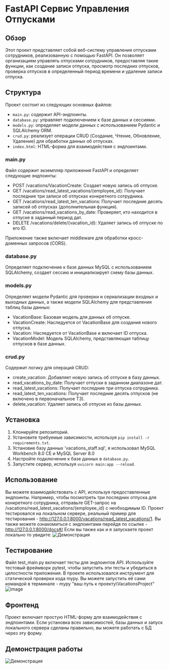 # FastAPI Сервис Управления Отпусками

## Обзор
Этот проект представляет собой веб-систему управления отпусками сотрудников, реализованную с помощью FastAPI. Он позволяет организациям управлять отпусками сотрудников, предоставляя такие функции, как создание записи отпуска, просмотр последних отпусков, проверка отпусков в определенный период времени и удаление записи отпуска.

## Структура
Проект состоит из следующих основных файлов:
- `main.py`: содержит API-эндпоинты.
- `database.py`: управляет подключением к базе данных и сессиями.
- `models.py`: определяет модели данных с использованием Pydantic и SQLAlchemy ORM.
- `crud.py`: реализует операции CRUD (Создание, Чтение, Обновление, Удаление) для обработки данных об отпусках.
- `index.html`: HTML-форма для взаимодействия с эндпоинтами.

### main.py
Файл содержит экземпляр приложения FastAPI и определяет следующие эндпоинты:

- POST /vacations/VacationCreate: Создает новую запись об отпуске.
- GET /vacations/read_latest_vacations/{employee_id}: Получает последние три записи об отпусках конкретного сотрудника.
- GET /vacations/read_latest_ten_vacations: Получает последние десять записей об отпусках (дополнительная функция).
- GET /vacations/read_vacations_by_date: Проверяет, кто находится в отпуске в заданный период дат.
- DELETE /vacations/delete/{vacation_id}: Удаляет запись об отпуске по его ID.

Приложение также включает middleware для обработки кросс-доменных запросов (CORS).

### database.py
Определяет подключение к базе данных MySQL с использованием SQLAlchemy, создает сессию и инициализирует схему базы данных.

### models.py
Определяет модели Pydantic для проверки и сериализации входных и выходных данных, а также модели SQLAlchemy для представления таблиц базы данных:

- VacationBase: Базовая модель для данных об отпуске.
- VacationCreate: Наследуется от VacationBase для создания нового отпуска.
- Vacation: Наследуется от VacationBase и включает ID отпуска.
- VacationModel: Модель SQLAlchemy, представляющая таблицу отпусков в базе данных.

### crud.py
Содержит логику для операций CRUD:

- create_vacation: Добавляет новую запись об отпуске в базу данных.
- read_vacations_by_date: Получает отпуски в заданном диапазоне дат.
- read_latest_vacations: Получает последние три отпуска сотрудника.
- read_latest_ten_vacations: Получает последние десять отпусков (не включено в первоначальное ТЗ).
- delete_vacation: Удаляет запись об отпуске из базы данных.

## Установка
1. Клонируйте репозиторий.
2. Установите требуемые зависимости, используя `pip install -r requirements.txt`.
3. Установие базу данных 'vacations_staff.sql', я использовал MySQL Workbench 8.0 CE и MySQL Server 8.0
4. Настройте подключение к базе данных в `database.py`.
5. Запустите сервер, используя `uvicorn main:app --reload`.

## Использование
Вы можете взаимодействовать с API, используя предоставленные эндпоинты. Например, чтобы посмотреть три последних отпуска для конкретного сотрудника, отправьте GET-запрос на /vacations/read_latest_vacations/{employee_id} с необходимым ID. Проект тестировался на локальном сервере, реальный пример для тестирования - http://127.0.0.1:8000/vacations/read_latest_vacations/1. 
Вы также можете ознакомиться с эндпоинтами перейдя по ссылке - http://127.0.0.1:8000/docs#/
Если вы также как и я запускаете проект локально то увидите:
![Демонстрация](http://g.recordit.co/JTSMVfdBuB.gif)
## Тестирование
Файл test_main.py включает тесты для эндпоинтов API. Используйте тестовый фреймворк pytest, чтобы запустить эти тесты и убедиться в целостности приложения.
В проекте использовался инструмент для статической проверки кода mypy. Вы можете запустить её сами командой в терминале - mypy "ваш путь к проекту\VacationsProject"
![image](https://github.com/Riddars/FastAPI-Vacation-Management-Service/assets/80139269/000a58a0-1ad2-4e07-812b-c34b6a297c97)


## Фронтенд
Проект включает простую HTML-форму для взаимодействия с эндпоинтами. Если установка всех зависимостей, базы данных и запуск локального сервера сделаны правильно, вы можете работать с БД через эту форму.
## Демонстрация работы
![Демонстрация](http://g.recordit.co/moWnQc69A0.gif)

